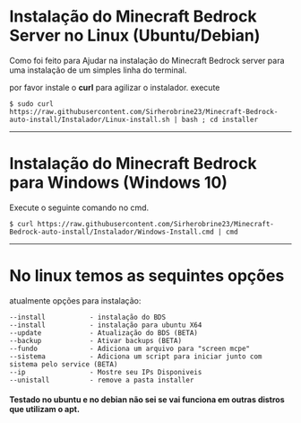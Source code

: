 # Instalação do Minecraft Bedrock Server no Linux (Ubuntu/Debian)

Como foi feito para Ajudar na instalação do Minecraft Bedrock server para uma instalação de um simples linha do terminal.

por favor instale o **curl** para agilizar o instalador. execute 
```
$ sudo curl https://raw.githubusercontent.com/Sirherobrine23/Minecraft-Bedrock-auto-install/Instalador/Linux-install.sh | bash ; cd installer  
```

---

# Instalação do Minecraft Bedrock para Windows (Windows 10)

Execute o seguinte comando no cmd.

```
$ curl https://raw.githubusercontent.com/Sirherobrine23/Minecraft-Bedrock-auto-install/Instalador/Windows-Install.cmd | cmd
```

---

# No linux temos as sequintes opções

atualmente opções para instalação:

    --install           - instalação do BDS
    --install           - instalação para ubuntu X64
    --update            - Atualização do BDS (BETA)
    --backup            - Ativar backups (BETA)
    --fundo             - Adiciona um arquivo para "screen mcpe"
    --sistema           - Adiciona um script para iniciar junto com sistema pelo service (BETA)
    --ip                - Mostre seu IPs Disponiveis
    --unistall          - remove a pasta installer
#### Testado no ubuntu e no debian não sei se vai funciona em outras distros que utilizam o apt.
